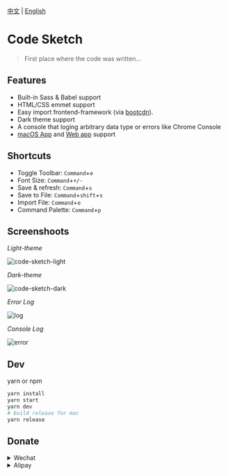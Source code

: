 [中文](README.md) | [English](README-en.md)
# Code Sketch

> First place where the code was written...

## Features

* Built-in Sass & Babel support
* HTML/CSS emmet support
* Easy import frontend-framework (via [bootcdn](https://www.bootcdn.cn/)).
* Dark theme support
* A console that loging arbitrary data type or errors like Chrome Console
* [macOS App](http://code-sketch.com) and [Web app](http://web.code-sketch.com) support

## Shortcuts

* Toggle Toolbar: `Command`+`e`
* Font Size: `Command`+`+/-`
* Save & refresh: `Command`+`s`
* Save to File: `Command`+`shift`+`s`
* Import File: `Command`+`o`
* Command Palette: `Command`+`p`

## Screenshoots

*Light-theme*

![code-sketch-light](https://code-sketch.com/image/code-sketch-light-theme.png)

*Dark-theme*

![code-sketch-dark](https://code-sketch.com/image/code-sketch-dark-theme.png)

*Error Log*

![log](https://code-sketch.com/image/code-sketch-error-log.png)

*Console Log*

![error](https://code-sketch.com/image/code-sketch-console-log.png)

## Dev

yarn or npm

```bash
yarn install
yarn start
yarn dev
# build release for mac
yarn release
```

## Donate

<details><summary>Wechat</summary>
<p>
    <img id="wechat-img" width="150" height="150" src="https://img20.360buyimg.com/devfe/jfs/t1/21276/10/6601/79942/5c612355Ebf90f7d4/59d92ca3cd5e85f8.png" alt="donate-wechat" />
</p>
</details>

<details><summary>Alipay</summary>
<p>
    <img id="wechat-img" width="150" height="150" src="https://img10.360buyimg.com/devfe/jfs/t1/20408/25/6709/20132/5c612338E1e48641f/20cf08d4409c6a8e.png" alt="donate-wechat" />
</p>
</details>

